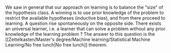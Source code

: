 We saw in general that our approach on learning is to balance the "size" of the hypothesis class. A winning is to use prior knowledge of the problem to restrict the available hypotheses (inductive bias), and from there proceed to learning.
A question rise spontaneously on the opposite side. There exists an universal learner, i.e. a learner that can solve a problem without any prior knowledge of the learning problem ?
The answer to this question is the [[Zettelkasten/Master's degree/Machine learning/Statistical Machine Learning/No free lunch|No free lunch]] theorem.

